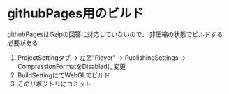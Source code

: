 # githubPages用のビルド
githubPagesはGzipの回答に対応していないので、
非圧縮の状態でビルドする必要がある

1. ProjectSettingタブ → 左窓"Player" → PublishingSettings → CompressionFormatをDisabledに変更
2. BuildSettingにてWebGLでビルド
3. このリポジトリにコミット